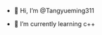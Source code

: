 - 👋 Hi, I’m @Tangyueming311

- 🌱 I’m currently learning c++


<!---
Tangyueming311/Tangyueming311 is a ✨ special ✨ repository because its `README.md` (this file) appears on your GitHub profile.
You can click the Preview link to take a look at your changes.
--->
